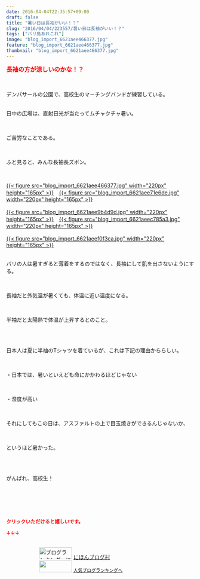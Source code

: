 ```yaml
---
date: 2016-04-04T22:35:57+09:00
draft: false
title: "暑い日は長袖がいい！？"
slug: "2016/04/04/223557/暑い日は長袖がいい！？"
tags: ["バリ島あれこれ"]
image: "blog_import_6621aee466377.jpg"
feature: "blog_import_6621aee466377.jpg"
thumbnail: "blog_import_6621aee466377.jpg"
---
```

<p><font color="#ff0000" size="3"><strong>長袖の方が涼しいのかな！？</strong></font></p><br/><p>デンパサールの公園で、高校生のマ－チングバンドが練習している。</p><p><br/>日中の広場は、直射日光が当たってムチャクチャ暑い。</p><br/><p>ご苦労なことである。</p><br/><p>ふと見ると、みんな長袖長ズボン。</p><br/><p><a href="blog_import_6621aee5bfa87.jpg">{{< figure src="blog_import_6621aee466377.jpg" width="220px" height="165px" >}}</a>　<a href="blog_import_6621aee85d16d.jpg">{{< figure src="blog_import_6621aee71e6de.jpg" width="220px" height="165px" >}}</a><br/><br/><a href="blog_import_6621aeeb0ff75.jpg">{{< figure src="blog_import_6621aee9b4d9d.jpg" width="220px" height="165px" >}}</a>　<a href="blog_import_6621aeedab8d7.jpg">{{< figure src="blog_import_6621aeec785a3.jpg" width="220px" height="165px" >}}</a><br/><br/><a href="blog_import_6621aef0624dd.jpg">{{< figure src="blog_import_6621aeef0f3ca.jpg" width="220px" height="165px" >}}</a><br/></p><p><br/>バリの人は暑すぎると薄着をするのではなく、長袖にして肌を出さないようにする。</p><br/><p>長袖だと外気温が暑くても、体温に近い温度になる。</p><br/><p>半袖だと太陽熱で体温が上昇するとのこと。</p><br/><br/><p>日本人は夏に半袖のTシャツを着ているが、これは下記の理由かららしい。</p><br/><p>・日本では、暑いといえども命にかかわるほどじゃない</p><br/><p>・湿度が高い</p><br/><p>それにしてもこの日は、アスファルトの上で目玉焼きができるんじゃないか、</p><br/><p>というほど暑かった。</p><br/><br/><p>がんばれ、高校生！</p><br/><br/><br/><br/><p><font color="#ff0000" size="2"><strong>クリックいただけると嬉しいです。<br/></strong></font></p><p><font color="#ff0000" size="2"><strong>↓↓↓</strong></font></p><p><br/><a href="ranking.html" target="_blank"><img border="0" alt="ブログランキング・にほんブログ村へ" src="data:image/svg+xml;charset=utf-8,%3Csvg%20xmlns%3D%22http%3A%2F%2Fwww.w3.org%2F2000%2Fsvg%22%20title%3D%22Placeholder%20for%20Images%22%20role%3D%22presentation%22%20viewBox%3D%220%200%2088%2031%22%20%2F%3E" width="88" height="31" data-src="https://img-proxy.blog-video.jp/images?url=http%3A%2F%2Fwww.blogmura.com%2Fimg%2Fwww88_31.gif" style="aspect-ratio: auto 88 / 31;"/><noscript><img border="0" alt="ブログランキング・にほんブログ村へ" src="https://img-proxy.blog-video.jp/images?url=http%3A%2F%2Fwww.blogmura.com%2Fimg%2Fwww88_31.gif" width="88" height="31"></noscript></a> <a href="ranking.html" target="_blank">にほんブログ村</a> <br/><a title="人気ブログランキングへ" href="link.php?1804582"><img border="0" src="data:image/svg+xml;charset=utf-8,%3Csvg%20xmlns%3D%22http%3A%2F%2Fwww.w3.org%2F2000%2Fsvg%22%20title%3D%22Placeholder%20for%20Images%22%20role%3D%22presentation%22%20viewBox%3D%220%200%2088%2031%22%20%2F%3E" width="88" height="31" data-src="https://blog.with2.net/img/banner/banner_22.gif" style="aspect-ratio: auto 88 / 31;"/><noscript><img border="0" src="https://blog.with2.net/img/banner/banner_22.gif" width="88" height="31"></noscript></a> <a style="FONT-SIZE: 12px" href="link.php?1804582">人気ブログランキングへ</a> </p>


